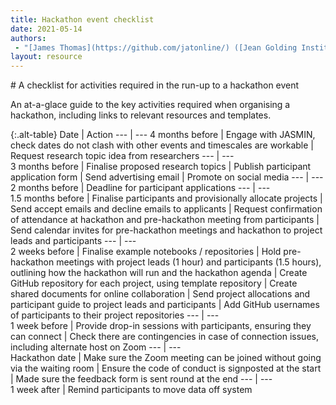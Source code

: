 ```yaml
---
title: Hackathon event checklist
date: 2021-05-14
authors:
 - "[James Thomas](https://github.com/jatonline/) ([Jean Golding Institute](https://bristol.ac.uk/golding/))"
layout: resource
---
```


<div class="lead" markdown="1">
# A checklist for activities required in the run-up to a hackathon event

An at-a-glace guide to the key activities required when organising a hackathon,
including links to relevant resources and templates.
</div>

{:.alt-table}
Date              | Action
---               | ---
4 months before   | Engage with JASMIN, check dates do not clash with other events and timescales are workable 
                  | Request research topic idea from researchers
---               | ---                  
3 months before   | Finalise proposed research topics
                  | Publish participant application form
                  | Send advertising email
                  | Promote on social media
---               | ---                  
2 months before	  | Deadline for participant applications
---               | ---                  
1.5 months before | Finalise participants and provisionally allocate projects
                  | Send accept emails and decline emails to applicants
                  | Request confirmation of attendance at hackathon and pre-hackathon meeting from participants
                  | Send calendar invites for pre-hackathon meetings and hackathon to project leads and participants
---               | ---                  
2 weeks before    | Finalise example notebooks / repositories
                  | Hold pre-hackathon meetings with project leads (1 hour) and participants (1.5 hours), outlining how the hackathon will run and the hackathon agenda
                  | Create GitHub repository for each project, using template repository
                  | Create shared documents for online collaboration
                  | Send project allocations and participant guide to project leads and participants
                  | Add GitHub usernames of participants to their project repositories
---               | ---                  
1 week before     | Provide drop-in sessions with participants, ensuring they can connect
                  | Check there are contingencies in case of connection issues, including alternate host on Zoom
---               | ---                  
Hackathon date    | Make sure the Zoom meeting can be joined without going via the waiting room
                  | Ensure the code of conduct is signposted at the start
                  | Made sure the feedback form is sent round at the end
---               | ---                  
1 week after      | Remind participants to move data off system
